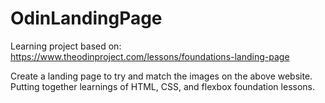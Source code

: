 # OdinLandingPage

Learning project based on:  
https://www.theodinproject.com/lessons/foundations-landing-page  

Create a landing page to try and match the images on the above website. 
Putting together learnings of HTML, CSS, and flexbox foundation lessons.  
